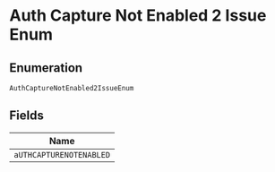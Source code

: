 
# Auth Capture Not Enabled 2 Issue Enum

## Enumeration

`AuthCaptureNotEnabled2IssueEnum`

## Fields

| Name |
|  --- |
| `aUTHCAPTURENOTENABLED` |

